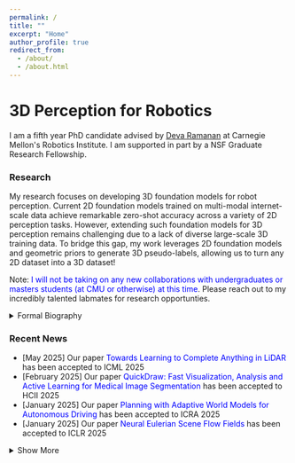 ```yaml
---
permalink: /
title: ""
excerpt: "Home"
author_profile: true
redirect_from: 
  - /about/
  - /about.html
---
```


3D Perception for Robotics
=====

I am a fifth year PhD candidate advised by [Deva Ramanan](https://www.cs.cmu.edu/~deva/) at Carnegie Mellon's Robotics Institute. I am supported in part by a NSF Graduate Research Fellowship.
 
### Research 
My research focuses on developing 3D foundation models for robot perception. Current 2D foundation models trained on multi-modal internet-scale data achieve remarkable zero-shot accuracy across a variety of 2D perception tasks. However, extending such foundation models for 3D perception remains challenging due to a lack of diverse large-scale 3D training data. To bridge this gap, my work leverages 2D foundation models and geometric priors to generate 3D pseudo-labels, allowing us to turn any 2D dataset into a 3D dataset!

 Note: <span style="color:blue">I will not be taking on any new collaborations with undergraduates or masters students (at CMU or otherwise) at this time</span>. Please reach out to my incredibly talented labmates for research opportunties. 
 
<details>
  <summary>Formal Biography</summary>
  Neehar Peri is a fifth year Robotics Ph.D. candidate at Carnegie Mellon University. He is broadly interested in computer vision and machine learning, with applications to robot perception and action. His work has been published at conferences including CVPR, ICCV, ECCV, NeurIPS, ICLR, ICML and CoRL. He graduated from the University of Maryland in 2021 with a Bachelor’s degree in Computer Engineering. He was awarded the Sujan Guha Memorial best senior thesis, and was recognized as a Maryland Undergraduate Researcher of the Year. His work is supported in part by a NSF Graduate Research Fellowship.
</details>

### Recent News
- [May 2025] Our paper <span style="color:blue">Towards Learning to Complete Anything in LiDAR</span> has been accepted to ICML 2025
- [February 2025] Our paper <span style="color:blue">QuickDraw: Fast Visualization, Analysis and Active Learning for Medical Image Segmentation</span> has been accepted to HCII 2025
- [January 2025] Our paper <span style="color:blue">Planning with Adaptive World Models for Autonomous Driving</span> has been accepted to ICRA 2025
- [January 2025] Our paper <span style="color:blue">Neural Eulerian Scene Flow Fields</span> has been accepted to ICLR 2025

<details>
  <summary>Show More</summary>
  <ul>
  <li> [September 2024] Our paper <span style="color:blue">Revisiting Few-Shot Object Detection with Vision-Language Models</span> has been accepted to NeurIPS D&B 2024 </li>
  <li> [September 2024] Our paper <span style="color:blue">Shelf-Supervised Cross-Modal Pre-Training for 3D Object Detection</span> has been accepted to CoRL 2024 </li>
  <li> [July 2024] Our paper <span style="color:blue">Better Call SAL: Towards Segmenting Anything in LiDAR</span> has been accepted to ECCV 2024 </li>
  <li> [July 2024] Our paper <span style="color:blue">I Can't Believe It's Not Scene Flow</span> has been accepted to ECCV 2024 </li>
  <li> [May 2024] Our paper <span style="color:blue">Semi-Supervised Federated Multi-Organ Segmentation with Partial Labels</span> has been accepted to AAPM 2024 </li>
  <li> [January 2024] Our paper <span style="color:blue">ZeroFlow: Scalable Scene Flow via Distillation</span> has been accepted to ICLR 2024 </li>
  <li> [August 2023] Our paper <span style="color:blue">An Empirical Analysis of Range for 3D Object Detection</span> has been accepted to BRAVO @ ICCV 2023 </li>
  <li> [March 2023] I was awarded the <span style="color:blue">NSF Graduate Research Fellowship</span> </li>
  <li> [March 2023] Our paper <span style="color:blue">ReBound: An Open-Source 3D Bounding Box Annotation Tool for Active Learning</span> has been accepted to AutomationXP @ CHI 2023 </li>
  <li> [January 2023] Our paper <span style="color:blue">Data and Algorithms for End-to-End Thermal Spectrum Face Verification</span> has been accepted to TBIOM 2022 </li>
  <li> [September 2022] Our paper <span style="color:blue">Towards Long Tailed 3D Detection</span> has been accepted to CoRL 2022 </li>
  <li> [August 2022] Our paper <span style="color:blue">A Brief Survey of Person Recognition at a Distance</span> has been accepted to ACSSC 2022 </li>
  <li> [March 2022] Our paper <span style="color:blue">Forecasting from LiDAR via Future Object Detection</span> has been accepted to CVPR 2022 </li>
  <li> [February 2022] Our paper <span style="color:blue">Assessment of a Novel Virtual Environment for Examining Human Cognitive-Motor Performance during Execution of Action Sequences</span> has been accepted to HCII 2022 </li>
  <li> [October 2021] Our paper <span style="color:blue">A Synthesis-Based Approach for Thermal-to-Visible Face Verification</span> has been accepted to FG 2021 </li>
   <li> [September 2021] Our paper <span style="color:blue">PreferenceNet: Encoding Human Preferences in Auction Design with Deep Learning</span> has been accepted to NeurIPS 2021 </li>
    <li> [May 2021] I was selected as one of <span style="color:blue">Maryland's Undergraduate Researchers of the Year</span> </li>
    <li> [May 2021] I was awarded the <span style="color:blue">Sujan Guhan Memorial Best Senior Thesis</span> by UMD's ECE Department  </li>
    <li> [December 2020] I was awarded an honorable mention for the <span style="color:blue">Computing Research Association's Outstanding Undergraduate Researcher Award</span> </li>
  </ul>
</details>
  
